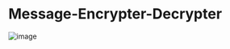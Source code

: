 # Message-Encrypter-Decrypter
  ![image](https://user-images.githubusercontent.com/66834219/116732591-a9ca4d80-aa08-11eb-8a0b-e0e595f7929a.png)
